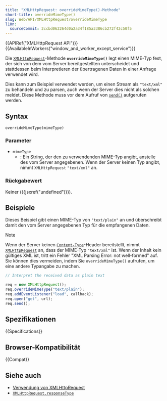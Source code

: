 ```yaml
---
title: "XMLHttpRequest: overrideMimeType()-Methode"
short-title: overrideMimeType()
slug: Web/API/XMLHttpRequest/overrideMimeType
l10n:
  sourceCommit: 2ccbd062264d0a2a34f185a3386cb272f42c50f5
---
```


{{APIRef("XMLHttpRequest API")}} {{AvailableInWorkers("window_and_worker_except_service")}}

Die [`XMLHttpRequest`](/de/docs/Web/API/XMLHttpRequest)-Methode
**`overrideMimeType()`** legt einen MIME-Typ fest, der sich von dem vom Server bereitgestellten unterscheidet und stattdessen beim Interpretieren der übertragenen Daten in einer Anfrage verwendet wird.

Dies kann zum Beispiel verwendet werden, um einen Stream als `"text/xml"` zu behandeln und zu parsen, auch wenn der Server dies nicht als solchen meldet. Diese Methode muss vor dem Aufruf von [`send()`](/de/docs/Web/API/XMLHttpRequest/send) aufgerufen werden.

## Syntax

```js-nolint
overrideMimeType(mimeType)
```

### Parameter

- `mimeType`
  - : Ein String, der den zu verwendenden MIME-Typ angibt, anstelle des vom Server angegebenen. Wenn der Server keinen Typ angibt,
    nimmt `XMLHttpRequest` `"text/xml"` an.

### Rückgabewert

Keiner ({{jsxref("undefined")}}).

## Beispiele

Dieses Beispiel gibt einen MIME-Typ von `"text/plain"` an und überschreibt damit den vom Server angegebenen Typ für die empfangenen Daten.

> [!NOTE]
> Wenn der Server keinen
> [`Content-Type`](/de/docs/Web/HTTP/Reference/Headers/Content-Type)-Header bereitstellt, nimmt [`XMLHttpRequest`](/de/docs/Web/API/XMLHttpRequest) an, dass der MIME-Typ `"text/xml"` ist. Wenn der Inhalt kein gültiges XML ist, tritt ein Fehler "XML Parsing Error: not well-formed" auf. Sie können dies vermeiden, indem Sie `overrideMimeType()` aufrufen, um eine andere Typangabe zu machen.

```js
// Interpret the received data as plain text

req = new XMLHttpRequest();
req.overrideMimeType("text/plain");
req.addEventListener("load", callback);
req.open("get", url);
req.send();
```

## Spezifikationen

{{Specifications}}

## Browser-Kompatibilität

{{Compat}}

## Siehe auch

- [Verwendung von XMLHttpRequest](/de/docs/Web/API/XMLHttpRequest_API/Using_XMLHttpRequest)
- [`XMLHttpRequest.responseType`](/de/docs/Web/API/XMLHttpRequest/responseType)
